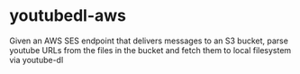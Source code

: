 # youtubedl-aws
Given an AWS SES endpoint that delivers messages to an S3 bucket, parse youtube URLs from the files in the bucket and fetch them to local filesystem via youtube-dl

